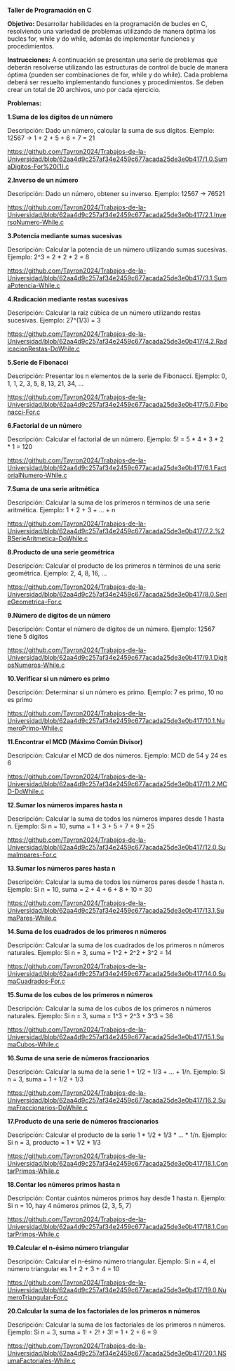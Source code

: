 **Taller de Programación en C**


**Objetivo:**
Desarrollar habilidades en la programación de bucles en C, resolviendo una variedad de problemas utilizando de manera óptima los bucles for, while y do while, además de implementar funciones y procedimientos.

**Instrucciones:**
A continuación se presentan una serie de problemas que deberán resolverse utilizando las estructuras de control de bucle de manera óptima (pueden ser combinaciones de for, while y do while). Cada problema deberá ser resuelto implementando funciones y procedimientos. Se deben crear un total de 20 archivos, uno por cada ejercicio.

**Problemas:**


**1.Suma de los dígitos de un número**

Descripción: Dado un número, calcular la suma de sus dígitos.
Ejemplo: 12567 -> 1 + 2 + 5 + 6 + 7 = 21

https://github.com/Tayron2024/Trabajos-de-la-Universidad/blob/62aa4d9c257af34e2459c677acada25de3e0b417/1.0.SumaDigitos-For%20(1).c


**2.Inverso de un número**

Descripción: Dado un número, obtener su inverso.
Ejemplo: 12567 -> 76521

https://github.com/Tayron2024/Trabajos-de-la-Universidad/blob/62aa4d9c257af34e2459c677acada25de3e0b417/2.1.InversoNumero-While.c


**3.Potencia mediante sumas sucesivas**

Descripción: Calcular la potencia de un número utilizando sumas sucesivas.
Ejemplo: 2^3 = 2 * 2 * 2 = 8

https://github.com/Tayron2024/Trabajos-de-la-Universidad/blob/62aa4d9c257af34e2459c677acada25de3e0b417/3.1.SumaPotencia-While.c


**4.Radicación mediante restas sucesivas**

Descripción: Calcular la raíz cúbica de un número utilizando restas sucesivas.
Ejemplo: 27^(1/3) = 3

https://github.com/Tayron2024/Trabajos-de-la-Universidad/blob/62aa4d9c257af34e2459c677acada25de3e0b417/4.2.RadicacionRestas-DoWhile.c


**5.Serie de Fibonacci**

Descripción: Presentar los n elementos de la serie de Fibonacci.
Ejemplo: 0, 1, 1, 2, 3, 5, 8, 13, 21, 34, …

https://github.com/Tayron2024/Trabajos-de-la-Universidad/blob/62aa4d9c257af34e2459c677acada25de3e0b417/5.0.Fibonacci-For.c


**6.Factorial de un número**

Descripción: Calcular el factorial de un número.
Ejemplo: 5! = 5 * 4 * 3 * 2 * 1 = 120

https://github.com/Tayron2024/Trabajos-de-la-Universidad/blob/62aa4d9c257af34e2459c677acada25de3e0b417/6.1.FactorialNumero-While.c


**7.Suma de una serie aritmética**

Descripción: Calcular la suma de los primeros n términos de una serie aritmética.
Ejemplo: 1 + 2 + 3 + … + n

https://github.com/Tayron2024/Trabajos-de-la-Universidad/blob/62aa4d9c257af34e2459c677acada25de3e0b417/7.2.%2BSerieAritmetica-DoWhile.c


**8.Producto de una serie geométrica**

Descripción: Calcular el producto de los primeros n términos de una serie geométrica.
Ejemplo: 2, 4, 8, 16, …

https://github.com/Tayron2024/Trabajos-de-la-Universidad/blob/62aa4d9c257af34e2459c677acada25de3e0b417/8.0.SerieGeometrica-For.c


**9.Número de dígitos de un número**

Descripción: Contar el número de dígitos de un número.
Ejemplo: 12567 tiene 5 dígitos

https://github.com/Tayron2024/Trabajos-de-la-Universidad/blob/62aa4d9c257af34e2459c677acada25de3e0b417/9.1.DigitosNumeros-While.c


**10.Verificar si un número es primo**

Descripción: Determinar si un número es primo.
Ejemplo: 7 es primo, 10 no es primo

https://github.com/Tayron2024/Trabajos-de-la-Universidad/blob/62aa4d9c257af34e2459c677acada25de3e0b417/10.1.NumeroPrimo-While.c


**11.Encontrar el MCD (Máximo Común Divisor)**

Descripción: Calcular el MCD de dos números.
Ejemplo: MCD de 54 y 24 es 6

https://github.com/Tayron2024/Trabajos-de-la-Universidad/blob/62aa4d9c257af34e2459c677acada25de3e0b417/11.2.MCD-DoWhile.c


**12.Sumar los números impares hasta n**

Descripción: Calcular la suma de todos los números impares desde 1 hasta n.
Ejemplo: Si n = 10, suma = 1 + 3 + 5 + 7 + 9 = 25

https://github.com/Tayron2024/Trabajos-de-la-Universidad/blob/62aa4d9c257af34e2459c677acada25de3e0b417/12.0.SumaImpares-For.c


**13.Sumar los números pares hasta n**

Descripción: Calcular la suma de todos los números pares desde 1 hasta n.
Ejemplo: Si n = 10, suma = 2 + 4 + 6 + 8 + 10 = 30

https://github.com/Tayron2024/Trabajos-de-la-Universidad/blob/62aa4d9c257af34e2459c677acada25de3e0b417/13.1.SumaPares-While.c


**14.Suma de los cuadrados de los primeros n números**

Descripción: Calcular la suma de los cuadrados de los primeros n números naturales.
Ejemplo: Si n = 3, suma = 1^2 + 2^2 + 3^2 = 14

https://github.com/Tayron2024/Trabajos-de-la-Universidad/blob/62aa4d9c257af34e2459c677acada25de3e0b417/14.0.SumaCuadrados-For.c


**15.Suma de los cubos de los primeros n números**

Descripción: Calcular la suma de los cubos de los primeros n números naturales.
Ejemplo: Si n = 3, suma = 1^3 + 2^3 + 3^3 = 36

https://github.com/Tayron2024/Trabajos-de-la-Universidad/blob/62aa4d9c257af34e2459c677acada25de3e0b417/15.1.SumaCubos-While.c


**16.Suma de una serie de números fraccionarios**

Descripción: Calcular la suma de la serie 1 + 1/2 + 1/3 + … + 1/n.
Ejemplo: Si n = 3, suma = 1 + 1/2 + 1/3

https://github.com/Tayron2024/Trabajos-de-la-Universidad/blob/62aa4d9c257af34e2459c677acada25de3e0b417/16.2.SumaFraccionarios-DoWhile.c


**17.Producto de una serie de números fraccionarios**

Descripción: Calcular el producto de la serie 1 * 1/2 * 1/3 * … * 1/n.
Ejemplo: Si n = 3, producto = 1 * 1/2 * 1/3

https://github.com/Tayron2024/Trabajos-de-la-Universidad/blob/62aa4d9c257af34e2459c677acada25de3e0b417/18.1.ContarPrimos-While.c


**18.Contar los números primos hasta n**

Descripción: Contar cuántos números primos hay desde 1 hasta n.
Ejemplo: Si n = 10, hay 4 números primos (2, 3, 5, 7)

https://github.com/Tayron2024/Trabajos-de-la-Universidad/blob/62aa4d9c257af34e2459c677acada25de3e0b417/18.1.ContarPrimos-While.c


**19.Calcular el n-ésimo número triangular**

Descripción: Calcular el n-ésimo número triangular.
Ejemplo: Si n = 4, el número triangular es 1 + 2 + 3 + 4 = 10

https://github.com/Tayron2024/Trabajos-de-la-Universidad/blob/62aa4d9c257af34e2459c677acada25de3e0b417/19.0.NumeroTriangular-For.c


**20.Calcular la suma de los factoriales de los primeros n números**

Descripción: Calcular la suma de los factoriales de los primeros n números.
Ejemplo: Si n = 3, suma = 1! + 2! + 3! = 1 + 2 + 6 = 9

https://github.com/Tayron2024/Trabajos-de-la-Universidad/blob/62aa4d9c257af34e2459c677acada25de3e0b417/20.1.NSumaFactoriales-While.c

